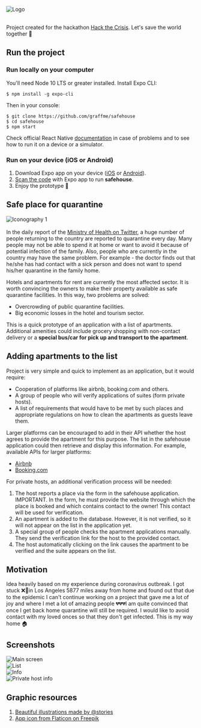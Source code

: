 ![Logo](./assets/repo/safehouse.png) <br /><br />

Project created for the hackathon [Hack the Crisis](https://www.hackcrisis.com/). Let's save the world together 🚀

## Run the project
### Run locally on your computer
You'll need Node 10 LTS or greater installed. Install Expo CLI:
```
$ npm install -g expo-cli
```
Then in your console:
```
$ git clone https://github.com/graffme/safehouse
$ cd safehouse
$ npm start
```
Check official React Native [documentation](https://reactnative.dev/docs/getting-started) in case of problems and to see how to run it on a device or a simulator.
### Run on your device (iOS or Android)
1. Download Expo app on your device ([iOS](https://apps.apple.com/us/app/expo-client/id982107779) or [Android](https://play.google.com/store/apps/details?id=host.exp.exponent&hl=en_US)).
2. [Scan the code](https://expo.io/@graffme/safehouse) with Expo app to run **safehouse**.
3. Enjoy the prototype 📱

## Safe place for quarantine 
![Iconography 1](./assets/repo/comback.png) <br /><br />
In the daily report of the [Ministry of Health on Twitter](https://twitter.com/MZ_GOV_PL/), a huge number of people returning to the country are reported to quarantine every day. Many people may not be able to spend it at home or want to avoid it because of potential infection of the family. Also, people who are currently in the country may have the same problem. For example - the doctor finds out that he/she has had contact with a sick person and does not want to spend his/her quarantine in the family home.

Hotels and apartments for rent are currently the most affected sector. It is worth convincing the owners to make their property available as safe quarantine facilities. In this way, two problems are solved:
* Overcrowding of public quarantine facilities.
* Big economic losses in the hotel and tourism sector.

This is a quick prototype of an application with a list of apartments. Additional amenities could include grocery shopping with non-contact delivery or a **special bus/car for pick up and transport to the apartment**. 

## Adding apartments to the list
Project is very simple and quick to implement as an application, but it would require:
* Cooperation of platforms like airbnb, booking.com and others.
* A group of people who will verify applications of suites (form private hosts).
* A list of requirements that would have to be met by such places and appropriate regulations on how to clean the apartments as guests leave them.

Larger platforms can be encouraged to add in their API whether the host agrees to provide the apartment for this purpose. The list in the safehouse application could then retrieve and display this information. For example, available APIs for larger platforms:
- [Airbnb](https://www.airbnb.pl/partner)
- [Booking.com](https://developers.booking.com/api/index.html)

For private hosts, an additional verification process will be needed:
1. The host reports a place via the form in the safehouse application. IMPORTANT. In the form, he must provide the website through which the place is booked and which contains contact to the owner! This contact will be used for verification.
2. An apartment is added to the database. However, it is not verified, so it will not appear on the list in the application yet.
3. A special group of people checks the apartment applications manually. They send the verification link for the host to the provided contact.
4. The host automatically clicking on the link causes the apartment to be verified and the suite appears on the list.

## Motivation
Idea heavily based on my experience during coronavirus outbreak. I got stuck ❌🛫in Los Angeles 5877 miles away from home and found out that due to the epidemic I can't continue working on a project that gave me a lot of joy and where I met a lot of amazing people 💔💔💔I am quite convinced that once I get back home quarantine will still be required. I would like to avoid contact with my loved onces so that they don't get infected. This is my way home 🏠

## Screenshots
![Main screen](./assets/repo/main.png) <br />
![List](./assets/repo/list.png) <br />
![Info](./assets/repo/info.png) <br />
![Private host info](./assets/repo/form.png) <br />

## Graphic resources
1. [Beautiful illustrations made by @stories](https://www.freepik.com/stories)<br />
2. [App icon from Flaticon on Freepik](https://www.flaticon.com/free-icon/home-location_106423)
